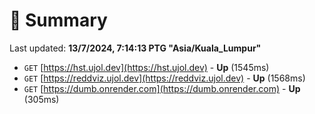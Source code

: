 # 📖 Summary
Last updated: **13/7/2024, 7:14:13 PTG "Asia/Kuala_Lumpur"**

- `GET` [https://hst.ujol.dev](https://hst.ujol.dev) - **Up** (1545ms)
- `GET` [https://reddviz.ujol.dev](https://reddviz.ujol.dev) - **Up** (1568ms)
- `GET` [https://dumb.onrender.com](https://dumb.onrender.com) - **Up** (305ms)
